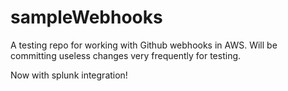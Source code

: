 # sampleWebhooks
A testing repo for working with Github webhooks in AWS.
Will be committing useless changes very frequently for testing.

Now with splunk integration!
